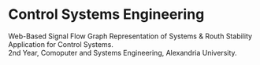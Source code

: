 # Control Systems Engineering
Web-Based Signal Flow Graph Representation of Systems & Routh Stability Application for Control Systems.<br>
2nd Year, Comoputer and Systems Engineering, Alexandria University.
